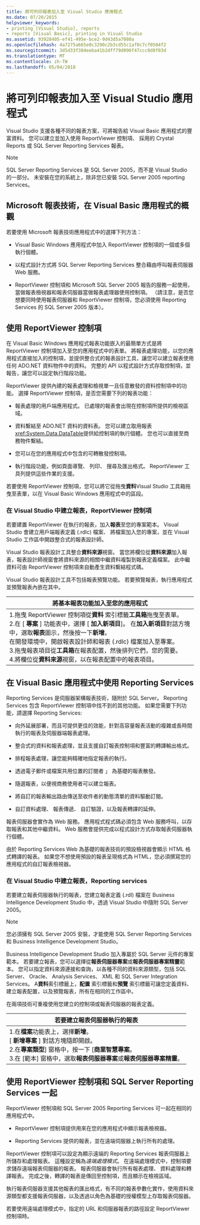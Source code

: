 ```yaml
---
title: 將可列印報表加入至 Visual Studio 應用程式
ms.date: 07/20/2015
helpviewer_keywords:
- printing [Visual Studio], reports
- reports [Visual Basic], printing in Visual Studio
ms.assetid: 93928405-ef41-495e-bce2-9d43d5a7080a
ms.openlocfilehash: 4a7275a665e0c3290c2b3cd55c1af0c7cf0504f2
ms.sourcegitcommit: 3d5d33f384eeba41b2dff79d096f47ccc8d8f03d
ms.translationtype: MT
ms.contentlocale: zh-TW
ms.lasthandoff: 05/04/2018
---
```

# <a name="adding-printable-reports-to-visual-studio-applications"></a>將可列印報表加入至 Visual Studio 應用程式
Visual Studio 支援各種不同的報表方案，可將報告給 Visual Basic 應用程式的豐富資料。 您可以建立並加入使用 ReportViewer 控制項、 採用的 Crystal Reports 或 SQL Server Reporting Services 報表。  
  
> [!NOTE]
>  SQL Server Reporting Services 是 SQL Server 2005，而不是 Visual Studio 的一部分。 未安裝在您的系統上，除非您已安裝 SQL Server 2005 reporting Services。  
  
## <a name="overview-of-microsoft-reporting-technology-in-visual-basic-applications"></a>Microsoft 報表技術，在 Visual Basic 應用程式的概觀  
 若要使用 Microsoft 報表技術應用程式中的選擇下列方法：  
  
-   Visual Basic Windows 應用程式中加入 ReportViewer 控制項的一個或多個執行個體。  
  
-   以程式設計方式將 SQL Server Reporting Services 整合藉由呼叫報表伺服器 Web 服務。  
  
-   ReportViewer 控制項和 Microsoft SQL Server 2005 報告的服務一起使用，當做報表檢視器和報表伺服器當做報表處理器使用控制項。 （請注意，是否您想要同時使用報表伺服器和 ReportViewer 控制項，您必須使用 Reporting Services 的 SQL Server 2005 版本）。  
  
## <a name="using-reportviewer-controls"></a>使用 ReportViewer 控制項  
 在 Visual Basic Windows 應用程式報表功能嵌入的最簡單方式是將 ReportViewer 控制項加入至您的應用程式中的表單。 將報表處理功能，以您的應用程式直接加入的控制項，並提供整合式的報表設計工具，讓您可以建立報表使用任何 ADO.NET 資料物件中的資料。 完整的 API 以程式設計方式存取控制項，並報告，讓您可以設定執行階段功能。  
  
 ReportViewer 提供內建的報表處理和檢視單一且任意散發的資料控制項中的功能。 選擇 ReportViewer 控制項，是否您需要下列的報表功能：  
  
-   報表處理的用戶端應用程式。 已處理的報表會出現在控制項所提供的檢視區域。  
  
-   資料繫結至 ADO.NET 資料的資料表。 您可以建立取用報表<xref:System.Data.DataTable>提供給控制項的執行個體。 您也可以直接至商務物件繫結。  
  
-   您可以在您的應用程式中包含的可轉散發控制項。  
  
-   執行階段功能，例如頁面導覽、 列印、 搜尋及匯出格式。 ReportViewer 工具列提供這些作業的支援。  
  
 若要使用 ReportViewer 控制項，您可以將它從拖曳**資料**Visual Studio 工具箱拖曳至表單，以在 Visual Basic Windows 應用程式中的區段。  
  
### <a name="creating-reports-in-visual-studio-for-reportviewer-controls"></a>在 Visual Studio 中建立報表，ReportViewer 控制項  
 若要建置 ReportViewer 在執行的報表，加入**報表**至您的專案範本。 Visual Studio 會建立用戶端報表定義 (.rdlc) 檔案、 將檔案加入您的專案，並在 Visual Studio 工作區中開啟整合式的報表設計師。  
  
 Visual Studio 報表設計工具整合**資料來源**視窗。 當您將欄位從**資料來源**加入報表，報表設計師視窗會將資料來源的相關中繼資料複製到報表定義檔案。 此中繼資料可由 ReportViewer 控制項來自動產生資料繫結程式碼。  
  
 Visual Studio 報表設計工具不包括報表預覽功能。 若要預覽報表，執行應用程式並預覽報表內嵌在其中。  
  
|將基本報表功能加入至您的應用程式|  
|---|    
|1.拖曳 ReportViewer 控制項從**資料** 索引標籤**工具箱**拖曳至表單。<br />2.在 [ **專案** ] 功能表中，選擇 [ **加入新項目**]。 在**加入新項目**對話方塊中，選取**報表**圖示，然後按一下**新增**。<br />     在開發環境中，開啟報表設計師和報表 (.rdlc) 檔案加入至專案。<br />3.拖曳報表項目從**工具箱**在報表配置，然後排列它們，您的需要。<br />4.將欄位從**資料來源**視窗，以在報表配置中的報表項目。|  
  
## <a name="using-reporting-services-in-visual-basic-applications"></a>在 Visual Basic 應用程式中使用 Reporting Services  
 Reporting Services 是伺服器架構報表技術，隨附於 SQL Server。 Reporting Services 包含 ReportViewer 控制項中找不到的其他功能。 如果您需要下列功能，請選擇 Reporting Services:  
  
-   向外延展部署，而且可提供更佳的效能，針對高容量報表活動的複雜或長時間執行的報表及伺服器端報表處理。  
  
-   整合式的資料和報表處理，並且支援自訂報表控制項和豐富的轉譯輸出格式。  
  
-   排程報表處理，讓您能夠精確地指定報表的執行。  
  
-   透過電子郵件或檔案共用位置的訂閱者 」 為基礎的報表散發。  
  
-   隨選報表，以便視商務使用者可以建立報表。  
  
-   將自訂的報表輸出路由傳送至收件者的動態清單的資料驅動訂閱。  
  
-   自訂資料處理、 報表傳遞、 自訂驗證，以及報表轉譯的延伸。  
  
 報表伺服器會實作為 Web 服務。 應用程式程式碼必須包含 Web 服務呼叫，以存取報表和其他中繼資料。 Web 服務會提供完成以程式設計方式存取報表伺服器執行個體。  
  
 由於 Reporting Services Web 為基礎的報表技術的預設檢視器會顯示 HTML 格式轉譯的報表。 如果您不想使用預設的報表呈現格式為 HTML，您必須撰寫您的應用程式的自訂報表檢視器。  
  
### <a name="creating-reports-in-visual-studio-for-reporting-services"></a>在 Visual Studio 中建立報表，Reporting services  
 若要建立報表伺服器執行的報表，您建立報表定義 (.rdl) 檔案在 Business Intelligence Development Studio 中，透過 Visual Studio 中隨附 SQL Server 2005。  
  
> [!NOTE]
>  您必須擁有 SQL Server 2005 安裝，才能使用 SQL Server Reporting Services 和 Business Intelligence Development Studio。  
  
 Business Intelligence Development Studio 加入專屬於 SQL Server 元件的專案範本。 若要建立報表，您可以選擇從**報表伺服器專案**或**報表伺服器專案精靈**範本。 您可以指定資料來源連接和查詢，以各種不同的資料來源類型，包括 SQL Server、 Oracle、 Analysis Services、 XML 和 SQL Server Integration Services。 A**資料**索引標籤上，**配置** 索引標籤和**預覽** 索引標籤可讓您定義資料、 建立報表配置，以及預覽報表，所有在相同的工作區中。  
  
 在兩項技術可重複使用您建立的控制項或報表伺服器的報表定義。  
  
|若要建立報表伺服器執行的報表|  
|---|    
|1.在**檔案**功能表上，選擇**新增**。<br />     [ **新增專案** ] 對話方塊隨即開啟。<br />2.在**專案類型**] 窗格中，按一下 [**商業智慧專案**。<br />3.在 [範本] 窗格中，選取**報表伺服器專案**或**報表伺服器專案精靈**。|  
  
## <a name="using-reportviewer-controls-and-sql-server-reporting-services-together"></a>使用 ReportViewer 控制項和 SQL Server Reporting Services 一起  
 ReportViewer 控制項和 SQL Server 2005 Reporting Services 可一起在相同的應用程式中。  
  
-   ReportViewer 控制項提供用來在您的應用程式中顯示報表檢視器。  
  
-   Reporting Services 提供的報表，並在遠端伺服器上執行所有的處理。  
  
 ReportViewer 控制項可以設定為顯示遠端的 Reporting Services 報表伺服器上所儲存和處理報表。 這種設定稱為*遠端處理模式*。 在遠端處理模式中，控制項要求儲存遠端報表伺服器的報表。 報表伺服器會執行所有報表處理、 資料處理和轉譯報表。 完成之後，轉譯的報表是傳回至控制項，而且顯示在檢視區域。  
  
 執行報表伺服器支援其他報表的匯出格式，有不同的報表參數化實作，使用資料來源類型都支援報表伺服器，以及透過以角色為基礎的授權模型上存取報表伺服器。  
  
 若要使用遠端處理模式中，指定的 URL 和伺服器報表的路徑設定 ReportViewer 控制項時。
